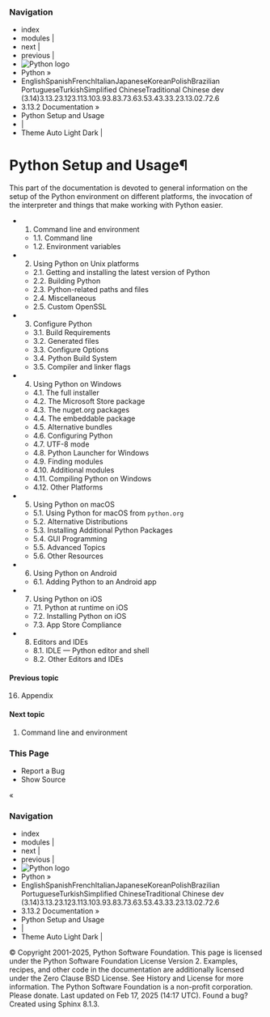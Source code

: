 ### Navigation
  * index
  * modules |
  * next |
  * previous |
  * ![Python logo](https://docs.python.org/_static/py.svg)
  * Python »
  * EnglishSpanishFrenchItalianJapaneseKoreanPolishBrazilian PortugueseTurkishSimplified ChineseTraditional Chinese
dev (3.14)3.13.23.123.113.103.93.83.73.63.53.43.33.23.13.02.72.6
  * 3.13.2 Documentation » 
  * Python Setup and Usage
  * | 
  * Theme  Auto Light Dark |


# Python Setup and Usage¶
This part of the documentation is devoted to general information on the setup of the Python environment on different platforms, the invocation of the interpreter and things that make working with Python easier.
  * 1. Command line and environment
    * 1.1. Command line
    * 1.2. Environment variables
  * 2. Using Python on Unix platforms
    * 2.1. Getting and installing the latest version of Python
    * 2.2. Building Python
    * 2.3. Python-related paths and files
    * 2.4. Miscellaneous
    * 2.5. Custom OpenSSL
  * 3. Configure Python
    * 3.1. Build Requirements
    * 3.2. Generated files
    * 3.3. Configure Options
    * 3.4. Python Build System
    * 3.5. Compiler and linker flags
  * 4. Using Python on Windows
    * 4.1. The full installer
    * 4.2. The Microsoft Store package
    * 4.3. The nuget.org packages
    * 4.4. The embeddable package
    * 4.5. Alternative bundles
    * 4.6. Configuring Python
    * 4.7. UTF-8 mode
    * 4.8. Python Launcher for Windows
    * 4.9. Finding modules
    * 4.10. Additional modules
    * 4.11. Compiling Python on Windows
    * 4.12. Other Platforms
  * 5. Using Python on macOS
    * 5.1. Using Python for macOS from `python.org`
    * 5.2. Alternative Distributions
    * 5.3. Installing Additional Python Packages
    * 5.4. GUI Programming
    * 5.5. Advanced Topics
    * 5.6. Other Resources
  * 6. Using Python on Android
    * 6.1. Adding Python to an Android app
  * 7. Using Python on iOS
    * 7.1. Python at runtime on iOS
    * 7.2. Installing Python on iOS
    * 7.3. App Store Compliance
  * 8. Editors and IDEs
    * 8.1. IDLE — Python editor and shell
    * 8.2. Other Editors and IDEs


#### Previous topic
16. Appendix
#### Next topic
1. Command line and environment
### This Page
  * Report a Bug
  * Show Source 


«
### Navigation
  * index
  * modules |
  * next |
  * previous |
  * ![Python logo](https://docs.python.org/_static/py.svg)
  * Python »
  * EnglishSpanishFrenchItalianJapaneseKoreanPolishBrazilian PortugueseTurkishSimplified ChineseTraditional Chinese
dev (3.14)3.13.23.123.113.103.93.83.73.63.53.43.33.23.13.02.72.6
  * 3.13.2 Documentation » 
  * Python Setup and Usage
  * | 
  * Theme  Auto Light Dark |


©  Copyright  2001-2025, Python Software Foundation. This page is licensed under the Python Software Foundation License Version 2. Examples, recipes, and other code in the documentation are additionally licensed under the Zero Clause BSD License. See History and License for more information. The Python Software Foundation is a non-profit corporation. Please donate. Last updated on Feb 17, 2025 (14:17 UTC). Found a bug? Created using Sphinx 8.1.3. 
